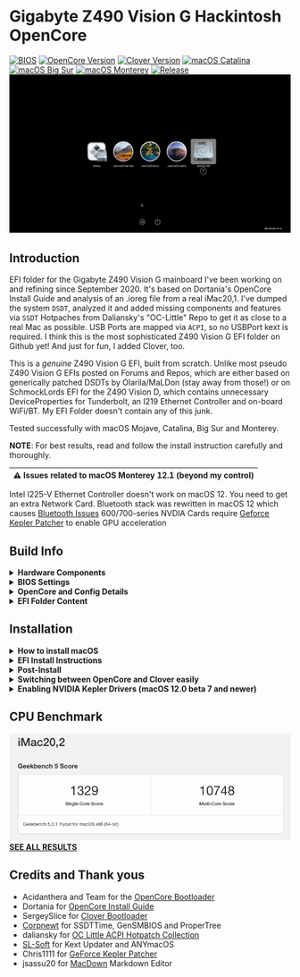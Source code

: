 # Gigabyte Z490 Vision G Hackintosh OpenCore
[![BIOS](https://img.shields.io/badge/BIOS-F21-important.svg)](https://www.gigabyte.com/Motherboard/Z490-VISION-G-rev-1x/support#support-dl-bios)
[![OpenCore Version](https://img.shields.io/badge/OpenCore-0.7.9-cyan.svg)](https://github.com/acidanthera/OpenCorePkg/releases/latest)
[![Clover Version](https://img.shields.io/badge/Clover-r5144-lime.svg)](https://github.com/CloverHackyColor/CloverBootloader/releases/tag/5139)
[![macOS Catalina](https://img.shields.io/badge/macOS-10.15.7-white.svg)](https://www.apple.com/li/macos/catalina/)
[![macOS Big Sur](https://img.shields.io/badge/macOS-11.6.3-white.svg)](https://www.apple.com/macos/big-sur/)
[![macOS Monterey](https://img.shields.io/badge/macOS-12.3-white.svg)](https://www.apple.com/macos/monterey/)
[![Release](https://img.shields.io/badge/Download-latest-success.svg)](https://github.com/5T33Z0/Gigabyte-Z490-Vision-G-Hackintosh-OpenCore/releases/latest)
![](https://raw.githubusercontent.com/5T33Z0/Gigabyte-Z490-Vision-G-Hackintosh-OpenCore/main/Pics/BootPicker.png)

## Introduction

EFI folder for the Gigabyte Z490 Vision G mainboard I've been working on and refining since September 2020. It's based on Dortania's OpenCore Install Guide and analysis of an .ioreg file from a real iMac20,1. I've dumped the system `DSDT`, analyzed it and added missing components and features via `SSDT` Hotpaches from Daliansky's "OC-Little" Repo to get it as close to a real Mac as possible. USB Ports are mapped via `ACPI`, so no USBPort kext is required. I think this is the most sophisticated Z490 Vision G EFI folder on Github yet! And just for fun, I added Clover, too.

This is a *genuine* Z490 Vision G EFI, built from scratch. Unlike most pseudo Z490 Vision G EFIs posted on Forums and Repos, which are either based on generically patched DSDTs by Olarila/MaLDon (stay away from those!) or on SchmockLords EFI for the Z490 Vision D, which contains unnecessary DeviceProperties for Tunderbolt, an I219 Ethernet Controller and on-board WiFi/BT. My EFI Folder doesn't contain any of this junk.

Tested successfully with macOS Mojave, Catalina, Big Sur and Monterey.

**NOTE**: For best results, read and follow the install instruction carefully and thoroughly.

| :warning: Issues related to macOS Monterey 12.1 (beyond my control)|
|:-------------------------------------------------|
Intel I225-V Ethernet Controller doesn't work on macOS 12. You need to get an extra Network Card.
Bluetooth stack was rewritten in macOS 12 which causes [Bluetooth Issues](https://dortania.github.io/OpenCore-Install-Guide/extras/monterey.html#bluetooth)
600/700-series NVDIA Cards require [Geforce Kepler Patcher](https://github.com/chris1111/Geforce-Kepler-patcher) to enable GPU acceleration
		
## Build Info

<details>
<summary><strong>Hardware Components</strong></summary>

### System Specs

| Component           | Details                                                 |
| :-------------------|-------------------------------------------------------- |
| Mainboard           | Gigabyte Z490 Vision G                                  |
| BIOS		      | F21. F5 or newer is required to disable `CFG Lock`. Otherwise use Kernel Quirk `AppleXcpmCfgLock`|
| CPU                 | Intel® Core i9 10850K (Comet Lake)          	        |
| RAM                 | 32 GB DDR4 2400 Crucial Ballistix Sport LT              |
| iGPU		      | Intel® UHD 630. Configured for computing tasks only. For driving a display [use this Framebuffer-Patch](https://github.com/5T33Z0/Gigabyte-Z490-Vision-G-Hackintosh-OpenCore/blob/main/Additional_Files/Intel_UHD_630_HDMI_DP_Framebuffer-Patch.plist) instead|
| GPU                 | MSI Geforce GTX 760 Twin Frozr Gaming                   |
| Audio               | Realtek® ALC1220-VB (Layout-id: `28`)                   |
| Ethernet (onboard)  | Intel® I225-V 2.5GbE. Compatible with macOS Catalina and Big Sur only|
| Ethernet (PCI Card) | Intel® PRO/1000 PT Dual Port Server Adapter (amy macOS) |

</details>
<details>
<summary><strong>BIOS Settings</strong></summary>

### BIOS Settings
![BIOS](https://user-images.githubusercontent.com/76865553/141654274-6d6a5803-e18e-407e-aa9f-767ab18094bc.jpg)

* **Tweaker [TAB]**
	* Extreme Memory Profile (XMP): Enabled (if supported by RAM)
	* Advanced CPU Settings
		* VT-d: Enabled (disabled in config.plist anyway, so only relevant to Windows)
		* Intel Speed Shit: Enabled
* **Settings [TAB]**
	* Platform Power
		* Platform Power Management: Disabled
		* ErP: Enabled (so USB Power turns off, after PC is shut down)
	* IO Ports
		* Internal Graphics: enabled (if CPU has integrated graphics). **NOTE**: The config.plist uses dGPU for Display(s) and iGPU for computational tasks only by default. If you want to use the iGPU to drive a display you need a different Framebuffer Patch (see "EFI Install Instructions" for details).
		* OnBoard LAN Controller: Enabled
		* Audio Controller: Enabled (if On-Board Sound Card is used)
		* Above 4G Decoding: Enabled
		* Re-Size BAR Support: Disabled
		* IOAPIC 24-119 Entries: Enabled
		* Super IO Configuration
			* Serial Port: Disabled
		* USB Configuration
			* Legacy USB Support: Disabled
			* XHCI Hand-off: Enabled
		* Network Stack Configuration
			* Network Stack: Disabled
* **Boot [TAB]**
	* CFGLock: Disabled (Option only available on newer BIOS versions)
	* Windows 10 Features: Windows 10 
	* CSM: Disabled (to get rid of legacy code from `DSDT`)
</details>
<details>
<summary><strong>OpenCore and Config Details</strong></summary>
	
### OpenCore Details

* **Version**: 0.7.7 (check comments in `config.plist` for details)
* **Compatible macOS**: 10.14 to 12.1
* **System Definition:** `iMac20,2` (SMBIOS Infos need to be added with [**OCAT**](https://github.com/ic005k/QtOpenCoreConfig)).
* **OpenCanopy Enabled**: `yes`
* **Chime**: `no`
* **FileVault**: `no`
* **SecureBootModel**: `Disabled`
* **USB Ports Mapped:** `yes`. Details [here](https://github.com/5T33Z0/Gigabyte-Z490-Vision-G-Hackintosh-OpenCore/blob/main/Additional_Files/Intel_UHD_630_HDMI_DP_Framebuffer-Patch.plist)
* **csr-active-config:** macOS Mojave/Catalina: `FF070000`, Big Sur/Monterey: `67080000`

### Note about Kexts
The following Kexts are disabled by default since I don't know which CPU and Hard Disk you are using:
- `CPUFriend.kext` and `CPUFriendDataProvider.kext`. Create your own DataProvider.kext using [CPUFriendFriend](https://github.com/corpnewt/CPUFriendFriend), replace it and reenable the kext as well as `CPUFriend.kext`)
- `NVMeFix.kext`: recommended for all 3rd part NVME drives
</details>
<details>
<summary><strong>EFI Folder Content</strong></summary>

### EFI Folder Structure

```
EFI
├── BOOT
│   └── BOOTx64.efi
└── OC
    ├── ACPI
    │   ├── DNAR.aml
    │   ├── SSDT-AWAC.aml
    │   ├── SSDT-DMAC.aml
    │   ├── SSDT-EC-USBX.aml
    │   ├── SSDT-PLUG.aml
    │   ├── SSDT-PMC.aml
    │   ├── SSDT-PORTS.aml
    │   ├── SSDT-SBUS-MCHC.aml
    │   └── SSDT-XSPI.aml
    ├── Drivers
    │   ├── HfsPlus.efi
    │   ├── OpenCanopy.efi
    │   └── OpenRuntime.efi
    ├── Kexts
    │   ├── AppleALC.kext
    │   ├── CPUFriend.kext
    │   ├── CPUFriendDataProvider.kext
    │   ├── Lilu.kext
    │   ├── NVMeFix.kext
    │   ├── SMCProcessor.kext
    │   ├── SMCSuperIO.kext
    │   ├── VirtualSMC.kext
    │   └── WhateverGreen.kext
    ├── OpenCore.efi
    ├── Resources (NOTE: removed files of sub-folders from tree view to reduce clutter)
    │   ├── Font
    │   ├── Image
    │   │   └── Acidanthera
    │   │       ├── Chardonnay
    │   │       ├── GoldenGate
    │   │       └── Syrah
    │   └── Label
    ├── config.plist
    └── config_iMac19,1.plist
```
</details>

## Installation
<details>
<summary><strong>How to install macOS</strong></summary>

### Installing macOS
If you already have macOS installed but want to perform a clean install, you can either download macOS from the App Store or use [**ANYmacOS**](https://www.sl-soft.de/en/anymacos/). It's a hassle-free app than can download macOS High Sierra, Catalina and Big Sur. It also can create a USB Installer for you. And if you create multiple HFS partitions in the correct sizes, you can use it to create a multi macOS Installer USB Stick as well. 

If you are on Windows or Linux, follow the guide provided by [Dortania](https://dortania.github.io/OpenCore-Install-Guide/installer-guide/#making-the-installer)
</details>
<details>
<summary><strong>EFI Install Instructions</strong></summary>

### EFI Install Guide for OpenCore 
	
1. Download latest OC EFI Release and unpack it
2. Select the config of your choice and rename it to `config.plist`
3. Open `config.plist` with [OpenCore Auxiliary Tools](https://github.com/ic005k/QtOpenCoreConfig/releases) and adjust the following parameters according to your hardware and software configuration:
	- Change `csr-active-config` based on the macOS version to disable SIP (if you use the Kepler Patcher for NVIDIA Cards you have to disables SIP!): 
		- For High Sierra: `FF030000` (0x3FF)
    	- For Mojave/Catalina: `FF070000` (0x7FF)
    	- For Big Sur: `67080000` (0x867)
    	- For Monterey: `EF0F0000` (0xFEF)</br>
	- AMD GPUs may require additional `boot-args`. Check WhateverGreen repo to find out which you need.
	- If you want to use the Intel UHD 630 integrated graphics to drive a display, do the following in `DeviceProperties` > `Add`:
		- Disable `PciRoot(0x0)/Pci(0x2,0x0)`(put `##` in front of it)
		- Enable `#PciRoot(0x0)/Pci(0x2,0x0)` (delete the `#`)
4. Getting the Intel(R) I225-V Ethernet Controller to work in…</br>
	|macOS Version|Procedure|
	|-------------|---------|
	**macOS 12.0.1+**|Not working. Get a PCI LAN Card
	**macOS 11.4+**|	1. Disable `PciRoot(0x0)/Pci(0x1C,0x1)/Pci(0x0,0x0)` (add `#` in front of it)</br>2. Go to `Kernel` > `Patch` and disable `I225-V Patch` </br> 3. Add boot-arg `dk.e1000=0`</br> 4. Save and reboot</br>**NOTE**: This is the default configuration. If you are running Big Sur 11.4 and newer you don’t have to change anything here!
	**macOS 10.15 to 11.3**|	1. Enable `#PciRoot(0x0)/Pci(0x1C,0x1)/Pci(0x0,0x0)` (delete `#`)</br> 2. Go to `Kernel` > `Patch` and enable `I225-V Patch`.</br> 3. Delete/disable boot-arg `dk.e1000=0`</br> 4. Save and reboot
	**macOS 10.14 and older**|I225-V Controller is not supported. You need an additional PCI Card.</br>
5. Generate SMBIOS data for [iMac20,1](https://everymac.com/ultimate-mac-lookup/?search_keywords=iMac20,1) or [iMac20,2](https://everymac.com/ultimate-mac-lookup/?search_keywords=iMac20,2).
6. Save the `config.plist`
6. Copy the EFI Folder to a FAT32 formatted USB Stick
7. Reboot from USB Stick
8. Perform an NVRAM Reset (hit Space Bar to reveal Tools)
9. Boot macOS
10. If your system boots successfully, mount your ESP and copy over the EFI Folder to you HDD/SSD and reboot.
11. Continue with Post-Install!
</details>
<details>
<summary><strong>Post-Install</strong></summary>

### Strengthen Security
Once you got macOS running, change the following settings to make your system more secure:

- Change UEFI > APFS: `MinDate` and `MinVersion` from `-1` (disabled) to the correct values for the macOS version you are using. A list with the correct values for macOS High Sierra up to Big Sur can be found [here](https://github.com/acidanthera/OpenCorePkg/blob/master/Include/Acidanthera/Library/OcApfsLib.h).</br>

	**BACKGROUND**: OpenCore 0.7.2 introduced a new security feature which prevents the APFS driver from loading if it does not match OS-specific Date (`MinDate`) and Version (`MinVersion`). If left at their default value `0` (as set in the `sample.plist`), the macOS partition will not show up in the Boot Picker unless Big Sur or newer is installed. For ease of use (and since I don't know which macOS you will be using) I've deactivated this feature. If you plan to setup a multiboot system running various iterations of macOS you probably should leave it at `-1`. Otherwise you won't be able to boot older macOSes.

- Change `SecureBootModel`from `Disabled` to `j185f` (for iMac20,2) or `j185` (for iMac20,1). **NOTE**: Only applicable to macOS Catalina and newer. You should test these settings first using a USB flash drive since it can prevent the system from booting. Disable it for installing macOS Monterey if you have issues.
	
### Optimizing CPU Power Management
You can follow my [guide](https://github.com/5T33Z0/Gigabyte-Z490-Vision-G-Hackintosh-OpenCore/blob/main/Additional_Files/Optimizing_CPU_Power_%20Management.md) to use [CPUFriendFriend](https://github.com/corpnewt/CPUFriendFriend) to generate a `CPUFriendDataProvider.kext` alongside `CPUFriend.kext` to optimize the CPU Power Management for a more efficient performance. Have a look at the CPU behavior using Intel Power Gadget. The CPU idle frequency should be lower after adding the kexts:

![image](https://github.com/5T33Z0/Gigabyte-Z490-Vision-G-Hackintosh-OpenCore/blob/main/Pics/CPU_PM.png)

### Calculating Scan Policy (optional)
The items displayed in the Boot Picker Menu are based on a combination of bits representing supported devices (SATA, NVME, USB, etc.) and file systems (APFS, HFS, NTFS, etc.). There are 24 bits which can be turned on and off to modify what's displayed in the Boot Picker. The combination of selected bits create what's called the `ScanPolicy`. It's located under Misc > Security in the `config.plist.` The default value of my EFI is `0` (everything). Although this is great for compatibility, it will also display EFI Folders on drives which are not the boot drive as well.

To change the `ScanPolicy` to your liking, you can make use of this online calculator: https://oc-scanpolicy.vercel.app/. I am using `2687747` for example which hides EFI Folders and NTFS Drives. If I need windows I just boot it from the BIOS Boot Menu (F12).

**IMPORTANT**: Calculating a wrong `ScanPolicy` can lead to the Boot Picker being empty, so you can't boot into macOS. So make sure to test the value first by booting from FAT32 formatted USB Stick containing your EFI Folder with the new value for "Scan Policy".

### Changing Themes
Besides the 3 themes from Acidanthera which provide the standard macOS look and feel, I've added 2 additional themes by Chris1111: `Minimal` and `Minimal-SSD.` Neither of them is enabled by default. To enable them, do the following:

- Open `config.plist`
- Go to Misc > Boot and change `PickerVariant` to: `chris1111\Minimal` or `chris1111\Minimal-SSD`
- Save and reboot

To revert these changes, enter `Acidanthera\GoldenGate` as `PickerVariant` and change the Flavour of the NVRAM Reset Tool back to `Auto`.

**NOTE**: For more Post-Install tweaks and tips, check out my small collection of [Config Tweaks](https://github.com/5T33Z0/Gigabyte-Z490-Vision-G-Hackintosh-OpenCore/blob/main/Additional%20Files/OpenCore_Config_Tweaks_EN.md)
</details>
</details>
<details>
<summary><strong>Switching between OpenCore and Clover easily</strong></summary>

### Bootloader Chooser
I recently discovered [BootloaderChooser](https://github.com/jief666/BootloaderChooser) which lets you pick the bootloader of choice prior to booting. This is how the folder structure looks like:	
![](https://user-images.githubusercontent.com/76865553/134049430-31a289ee-c5f2-4982-8e0b-7a3728c0bf46.png)

Basically, you put the "Clover" Folder on the same level as the the "OC" Folder and then replace the "BootX64.efi" in the "BOOT" Folder with the one that come with the Bootloader Chooser. Then you can select which Bootloader you want to use. Pretty nice for setting up your USB flash drive having Clover and OC to chose from:

![1614718620_Screenshot2020-10-06at19_59_49 png c92924a458ee86f0a4ff504d7a9118a6](https://user-images.githubusercontent.com/76865553/134054798-0e0e1f96-b2d6-4447-9daf-44c4df3e9601.png)
</details>
<details>
<summary><strong>Enabling NVIDIA Kepler Drivers (macOS 12.0 beta 7 and newer)</strong></summary>

### Patching-in Kepler Drivers

Apple removed Keppler support from macOS Monterey beta 7. So users of NVIDIA GeForce Cards from the Kepler family need to patch them back in post-install using [**Geforce-Kepler-Patcher**](https://github.com/chris1111/Geforce-Kepler-patcher). If you require this patch, you can no longer boot with SIP enabled, so you have to disable it!
</details>

## CPU Benchmark
![image](https://raw.githubusercontent.com/5T33Z0/Gigabyte-Z490-Vision-G-Hackintosh-OpenCore/main/Pics/BigSur_Benchmark.png)</br>
[**SEE ALL RESULTS**](https://browser.geekbench.com/v5/cpu/5386949)

## Credits and Thank yous
- Acidanthera and Team for the [OpenCore Bootloader](https://github.com/acidanthera/OpenCorePkg)
- Dortania for [OpenCore Install Guide](https://dortania.github.io/OpenCore-Install-Guide/)
- SergeySlice for [Clover Bootloader](https://github.com/CloverHackyColor/CloverBootloader)
- [Corpnewt](https://github.com/corpnewt) for SSDTTime, GenSMBIOS and ProperTree
- daliansky for [OC Little ACPI Hotpatch Collection](https://github.com/5T33Z0/OC-Little-Translated) 
- [SL-Soft](https://www.sl-soft.de/software/) for Kext Updater and ANYmacOS
- Chris1111 for [GeForce Kepler Patcher](https://github.com/chris1111/Geforce-Kepler-patcher)
- jsassu20 for [MacDown](https://macdown.uranusjr.com/) Markdown Editor
